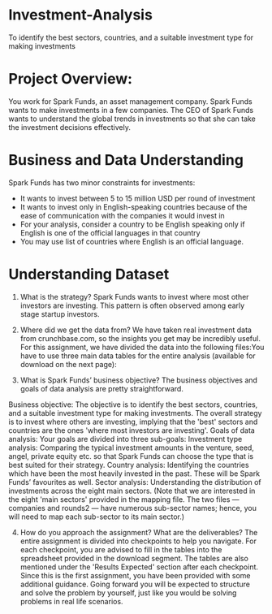 # Investment-Analysis
To identify the best sectors, countries, and a suitable investment type for making investments

# Project Overview:
You work for Spark Funds, an asset management company. Spark Funds wants to make investments in a few companies. The CEO of Spark Funds wants to understand the global trends in investments so that she can take the investment decisions effectively.

# Business and Data Understanding
Spark Funds has two minor constraints for investments:
- It wants to invest between 5 to 15 million USD per round of investment
- It wants to invest only in English-speaking countries because of the ease of communication with the companies it would invest in
- For your analysis, consider a country to be English speaking only if English is one of the official languages in that country
- You may use list of countries where English is an official language.

# Understanding Dataset

1. What is the strategy?
Spark Funds wants to invest where most other investors are investing. This pattern is often observed among early stage startup investors.

2. Where did we get the data from? 
We have taken real investment data from crunchbase.com, so the insights you get may be incredibly useful. For this assignment, we have divided the data into the following files:You have to use three main data tables for the entire analysis (available for download on the next page):

 3. What is Spark Funds’ business objective?
The business objectives and goals of data analysis are pretty straightforward.

 Business objective: The objective is to identify the best sectors, countries, and a suitable investment type for making investments. The overall strategy is to invest where    others are investing, implying that the 'best' sectors and countries are the ones 'where most investors are investing'.
 Goals of data analysis: Your goals are divided into three sub-goals:
 Investment type analysis: Comparing the typical investment amounts in the venture, seed, angel, private equity etc. so that Spark Funds can choose the type that is best suited for their strategy.
 Country analysis: Identifying the countries which have been the most heavily invested in the past. These will be Spark Funds’ favourites as well.
 Sector analysis: Understanding the distribution of investments across the eight main sectors. (Note that we are interested in the eight 'main sectors' provided in the mapping  file. The two files — companies and rounds2 — have numerous sub-sector names; hence, you will need to map each sub-sector to its main sector.)
 
4. How do you approach the assignment? What are the deliverables?
The entire assignment is divided into checkpoints to help you navigate. For each checkpoint, you are advised to fill in the tables into the spreadsheet provided in the download segment. The tables are also mentioned under the 'Results Expected' section after each checkpoint. Since this is the first assignment, you have been provided with some additional guidance. Going forward you will be expected to structure and solve the problem by yourself, just like you would be solving problems in real life scenarios.

 
